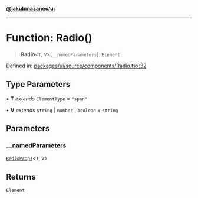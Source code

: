 [**@jakubmazanec/ui**](../README.md)

---

# Function: Radio()

> **Radio**\<`T`, `V`\>(`__namedParameters`): `Element`

Defined in:
[packages/ui/source/components/Radio.tsx:32](https://github.com/jakubmazanec/tools/blob/d8ee2855cc8c253cbcc5c4d49e7356ff8450cbde/packages/ui/source/components/Radio.tsx#L32)

## Type Parameters

• **T** _extends_ `ElementType` = `"span"`

• **V** _extends_ `string` \| `number` \| `boolean` = `string`

## Parameters

### \_\_namedParameters

[`RadioProps`](../type-aliases/RadioProps.md)\<`T`, `V`\>

## Returns

`Element`
